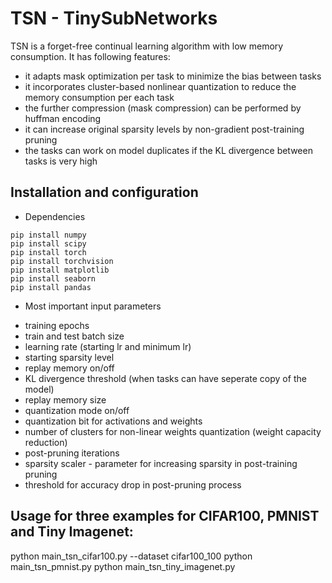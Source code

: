 # TSN - TinySubNetworks

TSN is a forget-free continual learning algorithm with low memory consumption. 
It has following features:
- it adapts mask optimization per task to minimize the bias between tasks
- it incorporates cluster-based nonlinear quantization to reduce the memory consumption per each task
- the further compression (mask compression) can be performed by huffman encoding
- it can increase original sparsity levels by non-gradient post-training pruning
- the tasks can work on model duplicates if the KL divergence between tasks is very high

## Installation and configuration

* Dependencies

```
pip install numpy
pip install scipy
pip install torch
pip install torchvision
pip install matplotlib
pip install seaborn
pip install pandas
```

* Most important input parameters
- training epochs 
- train and test batch size
- learning rate (starting lr and minimum lr)
- starting sparsity level
- replay memory on/off
- KL divergence threshold (when tasks can have seperate copy of the model)
- replay memory size
- quantization mode on/off
- quantization bit for activations and weights
- number of clusters for non-linear weights quantization (weight capacity reduction)
- post-pruning iterations
- sparsity scaler - parameter for increasing sparsity in post-training pruning
- threshold for accuracy drop in post-pruning process

## Usage for three examples for CIFAR100, PMNIST and Tiny Imagenet:
python main_tsn_cifar100.py --dataset cifar100_100
python main_tsn_pmnist.py
python main_tsn_tiny_imagenet.py



